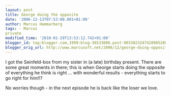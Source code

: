 ```yaml
---
layout: post
title: George doing the opposite
date: '2006-12-13T07:53:00.001+01:00'
author: Marcus Hammarberg
tags: - Marcus
private
modified_time: '2010-01-29T13:53:12.742+01:00'
blogger_id: tag:blogger.com,1999:blog-36533086.post-9033823247428985208
blogger_orig_url: http://www.marcusoft.net/2006/12/george-doing-opposite.html
---
```


I got
the Seinfeld-box from my sister in (a late) birthday present. There are
some great moments in there; this is when George starts doing the
opposite of everything he think is right ... with wonderful results -
everything starts to go right for him!!?






No worries though - in the next episode he is back like the loser we
love.
